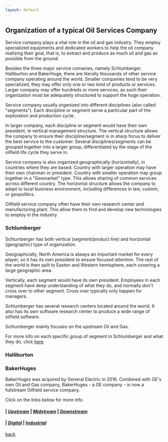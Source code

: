 ```yaml
---
layout: default
---
```


## Organization of a typical Oil Services Company

Service company plays a vital role in the oil and gas industry. They employ specialized equipments and dedicated workers to help the oil company realizing their goal, that is, to extract and produce as much oil and gas as possible from the ground.

Besides the three major service comanies, namely Schlumberger, Halliburton and BakerHuge, there are literally thousands of other service company operating around the world. Smaller companies tend to be very specialized, they may offer only one or two kind of products or services. Larger company may offer hundreds or more services, as such their organization must be adequately structured to support the huge operation.

Service company usually organized into different disciplines (also called "segments"). Each discipline or segment serve a particular part of the exploration and production cycle.

In larger company, each discipline or segment would have their own president, ie vertical management structure. The vertical structure allows the company to ensure their discipline/segment is in sharp focus to deliver the best service to the customer. Several disciplines/segments can be grouped together into a larger group, differentiated by the stage of the oilfield life cycle they serve in.

Service company is also organized geographically (horizontally), in countries where they are based. Country with larger operation may have their own chairman or president. Country with smaller operation may group together in a "Geomarket" type. This allows sharing of common services across different country. The horizontal structure allows the company to adapt to local business environment, including differences in law, custom, or geopolitics.

Oilfield service company often have their own research center and manufactoring plant. This allow them to find and develop new technologies to employ in the industry.

### Schlumberger

Schlumberger has both vertical (segment/product line) and horizontal (geographic) type of organization. 

Geographically, North America is always an important market for every player, so it has its own president to ensure focused attention. The rest of the world is then split to Easten and Western hemisphere, each covering a large geographic area.

Vertically, each segment would have its own president. Employees in each segment have deep understanding of what they do, and normally don't cross over to other segment. Cross over typically only happen for managers.

Schlumberger has several research centers located around the world. It also has its own software research center to produce a wide range of oilfield software.

Schlumberger mainly focuses on the upstream Oil and Gas.

For more info on each specific group of segment in Schlumberger and what they do, click [here](https://www.slb.com/services.aspx)

### Halliburton



### BakerHuges

BakerHuges was acquired by General Electric in 2016. Combined with GE's own Oil and Gas company, BakerHuges - a GE company - is now a fullstream Oilfield service company.

Click on the links below for more info.

#### | [*Upstream*](https://www.bhge.com/upstream) | [*Midstream*](https://www.bhge.com/midstream) | [*Downstream*](https://www.bhge.com/downstream)

#### | [*Digital*](https://www.bhge.com/digital) | [*Industrial*](https://www.bhge.com/industrial)








[back](../)
